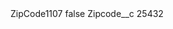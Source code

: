 <?xml version="1.0" encoding="UTF-8"?>
<CustomMetadata xmlns="http://soap.sforce.com/2006/04/metadata" xmlns:xsi="http://www.w3.org/2001/XMLSchema-instance" xmlns:xsd="http://www.w3.org/2001/XMLSchema">
    <label>ZipCode1107</label>
    <protected>false</protected>
    <values>
        <field>Zipcode__c</field>
        <value xsi:type="xsd:string">25432</value>
    </values>
</CustomMetadata>
